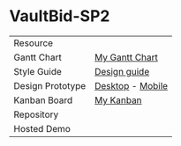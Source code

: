 # VaultBid-SP2


<table>
  <tr>
    <td>Resource</td>
    <td></td>
  </tr>
    <tr>
    <td>Gantt Chart</td>
    <td><a href="https://github.com/users/ephraimdjeket/projects/2/views/2?layout=roadmap" target="_blank">My Gantt Chart</a></td>
  </tr>
      <tr>
    <td>Style Guide</td>
    <td><a href="https://www.figma.com/design/7fSE8E0RFCGwlyZlgAdoml/VaultBid-SP2?node-id=186-143" target="_blank">Design guide</a></td>
  </tr>
      <tr>
    <td>Design Prototype</td>
    <td><a href="https://www.figma.com/design/7fSE8E0RFCGwlyZlgAdoml/VaultBid-SP2?node-id=0-1" target="_blank">Desktop</a> - <a href="https://www.figma.com/design/7fSE8E0RFCGwlyZlgAdoml/VaultBid-SP2?node-id=186-142 " target="_blank">Mobile</a></td>
  </tr>
      <tr>
    <td>Kanban Board</td>
    <td><a href="https://github.com/users/ephraimdjeket/projects/2/views/1" target="_blank">My Kanban</a></td>
  </tr>
        <tr>
    <td>Repository</td>
    <td></td>
  </tr>
      <tr>
    <td>Hosted Demo</td>
    <td></td>
  </tr>
</table>

